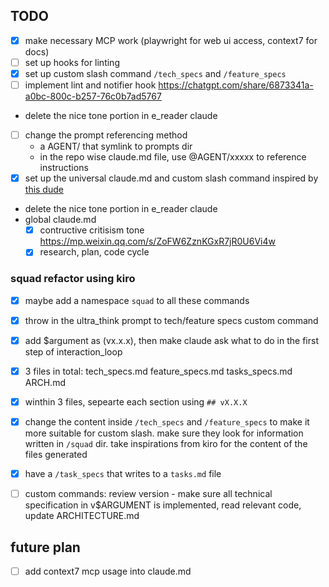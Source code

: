 ## TODO

- [x] make necessary MCP work (playwright for web ui access, context7 for docs)
- [ ] set up hooks for linting
- [x] set up custom slash command `/tech_specs` and `/feature_specs`
- [ ] implement lint and notifier hook <https://chatgpt.com/share/6873341a-a0bc-800c-b257-76c0b7ad5767>
- delete the nice tone portion in e_reader claude
- [ ] change the prompt referencing method
  - a AGENT/ that symlink to prompts dir
  - in the repo wise claude.md file, use @AGENT/xxxxx to reference instructions
- [x] set up the universal claude.md and custom slash command inspired by [this dude](https://github.com/Veraticus/nix-config/tree/main/home-manager/claude-code)
- delete the nice tone portion in e_reader claude
- global claude.md
  - [x] contructive critisism tone <https://mp.weixin.qq.com/s/ZoFW6ZznKGxR7jR0U6Vi4w>
  - [x] research, plan, code cycle

### squad refactor using kiro

- [x] maybe add a namespace `squad` to all these commands
- [x] throw in the ultra_think prompt to tech/feature specs custom command
- [x] add $argument as (vx.x.x), then make claude ask what to do in the first step of interaction_loop

- [x] 3 files in total: tech_specs.md feature_specs.md tasks_specs.md ARCH.md
- [x] winthin 3 files, sepearte each section using `## vX.X.X`
- [x] change the content inside `/tech_specs` and `/feature_specs` to make it more suitable for custom slash. make sure they look for information written in `/squad` dir. take inspirations from kiro for the content of the files generated
- [x] have a `/task_specs` that writes to a `tasks.md` file

- [ ] custom commands: review version - make sure all technical specification in v$ARGUMENT is implemented, read relevant code, update ARCHITECTURE.md

## future plan

- [ ] add context7 mcp usage into claude.md
